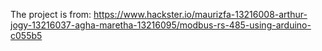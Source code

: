 The project is from: https://www.hackster.io/maurizfa-13216008-arthur-jogy-13216037-agha-maretha-13216095/modbus-rs-485-using-arduino-c055b5
